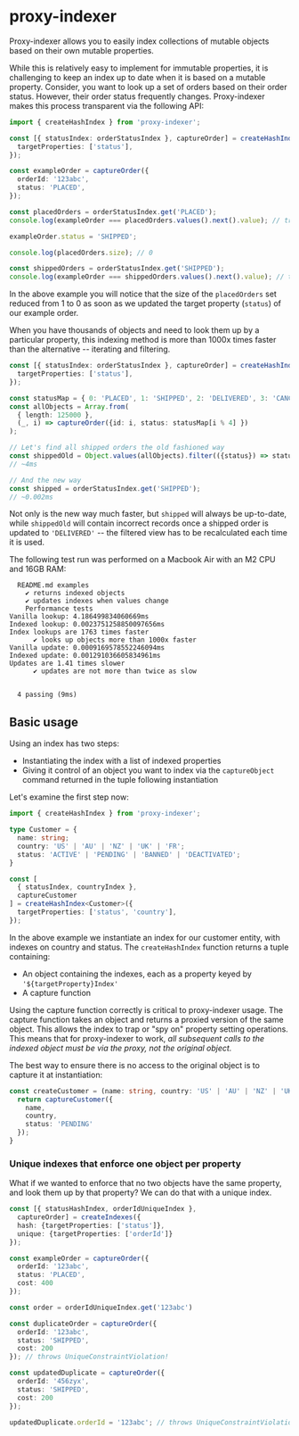 # proxy-indexer

Proxy-indexer allows you to easily index collections of mutable objects based on their 
own mutable properties. 

While this is relatively easy to implement for immutable properties, it is challenging 
to keep an index up to date when it is based on a mutable property. Consider, you want to look up 
a set of orders based on their order status. However, their order status frequently changes. 
Proxy-indexer makes this process transparent via the following API:

```ts
import { createHashIndex } from 'proxy-indexer';

const [{ statusIndex: orderStatusIndex }, captureOrder] = createHashIndex({
  targetProperties: ['status'],
});

const exampleOrder = captureOrder({
  orderId: '123abc',
  status: 'PLACED',
});

const placedOrders = orderStatusIndex.get('PLACED');
console.log(exampleOrder === placedOrders.values().next().value); // true

exampleOrder.status = 'SHIPPED';

console.log(placedOrders.size); // 0

const shippedOrders = orderStatusIndex.get('SHIPPED');
console.log(exampleOrder === shippedOrders.values().next().value); // true
```

In the above example you will notice that the size of the `placedOrders` set reduced from 1 to 0 
as soon as we updated the target property (`status`) of our example order.

When you have thousands of objects and need to look them up by a particular property, this 
indexing method is more than 1000x times faster than the alternative -- iterating and filtering.

```ts
const [{ statusIndex: orderStatusIndex }, captureOrder] = createHashIndex({
  targetProperties: ['status'],
});

const statusMap = { 0: 'PLACED', 1: 'SHIPPED', 2: 'DELIVERED', 3: 'CANCELLED'};
const allObjects = Array.from(
  { length: 125000 }, 
  (_, i) => captureOrder({id: i, status: statusMap[i % 4] })
);

// Let's find all shipped orders the old fashioned way
const shippedOld = Object.values(allObjects).filter(({status}) => status === 'SHIPPED');
// ~4ms

// And the new way
const shipped = orderStatusIndex.get('SHIPPED');
// ~0.002ms

```

Not only is the new way much faster, but `shipped` will always be up-to-date, while `shippedOld` 
will contain incorrect records once a shipped order is updated to `'DELIVERED'` -- the filtered 
view has to be recalculated each time it is used.

The following test run was performed on a Macbook Air with an M2 CPU and 16GB RAM:

```
  README.md examples
    ✔ returns indexed objects
    ✔ updates indexes when values change
    Performance tests
Vanilla lookup: 4.186499834060669ms
Indexed lookup: 0.0023751258850097656ms
Index lookups are 1763 times faster
      ✔ looks up objects more than 1000x faster
Vanilla update: 0.0009169578552246094ms
Indexed update: 0.001291036605834961ms
Updates are 1.41 times slower
      ✔ updates are not more than twice as slow


  4 passing (9ms)
```

## Basic usage

Using an index has two steps:

* Instantiating the index with a list of indexed properties
* Giving it control of an object you want to index via the `captureObject` command returned in 
  the tuple following instantiation

Let's examine the first step now:

```ts
import { createHashIndex } from 'proxy-indexer';

type Customer = {
  name: string;
  country: 'US' | 'AU' | 'NZ' | 'UK' | 'FR';
  status: 'ACTIVE' | 'PENDING' | 'BANNED' | 'DEACTIVATED';
}

const [
  { statusIndex, countryIndex }, 
  captureCustomer
] = createHashIndex<Customer>({
  targetProperties: ['status', 'country'],
});
```

In the above example we instantiate an index for our customer entity, with indexes on country 
and status. The `createHashIndex` function returns a tuple containing:

* An object containing the indexes, each as a property keyed by `'${targetProperty}Index'`
* A capture function

Using the capture function correctly is critical to proxy-indexer usage. The capture function 
takes an object and returns a proxied version of the same object. This allows the index to trap or
"spy on" property setting operations. This means that for proxy-indexer to work, _all subsequent 
calls to the indexed object must be via the proxy, not the original object._

The best way to ensure there is no access to the original object is to capture it at instantiation:

```ts
const createCustomer = (name: string, country: 'US' | 'AU' | 'NZ' | 'UK' | 'FR'): Customer => {
  return captureCustomer({
    name,
    country,
    status: 'PENDING'
  });
}
```

### Unique indexes that enforce one object per property

What if we wanted to enforce that no two objects have the same property, and look them up by 
that property? We can do that with a unique index.

```ts
const [{ statusHashIndex, orderIdUniqueIndex }, 
  captureOrder] = createIndexes({
  hash: {targetProperties: ['status']},
  unique: {targetProperties: ['orderId']}
});

const exampleOrder = captureOrder({
  orderId: '123abc',
  status: 'PLACED',
  cost: 400
});

const order = orderIdUniqueIndex.get('123abc')

const duplicateOrder = captureOrder({
  orderId: '123abc',
  status: 'SHIPPED',
  cost: 200
}); // throws UniqueConstraintViolation!

const updatedDuplicate = captureOrder({
  orderId: '456zyx',
  status: 'SHIPPED',
  cost: 200
});

updatedDuplicate.orderId = '123abc'; // throws UniqueConstraintViolation!

```

